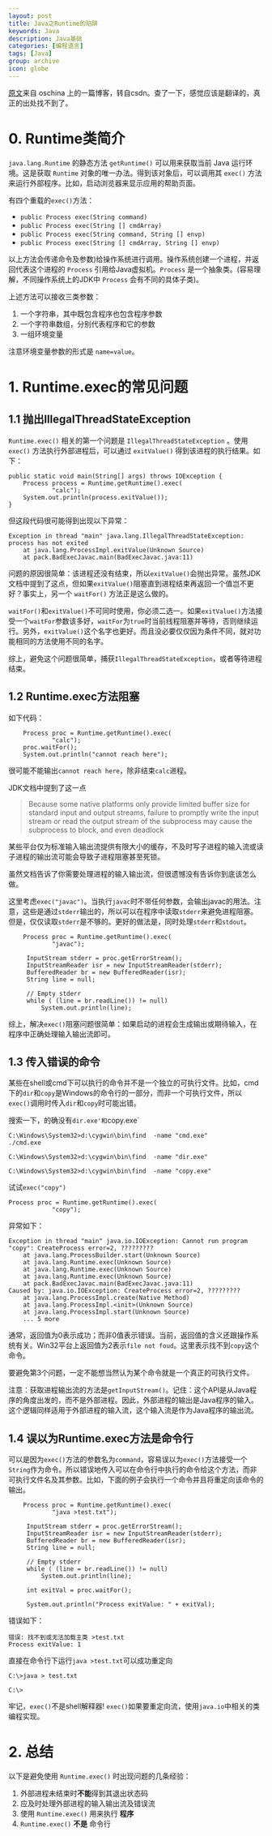 ```yaml
---
layout: post
title: Java之Runtime的陷阱
keywords: Java
description: Java基础
categories: [编程语言]
tags: [Java]
group: archive
icon: globe
---
```

[原文](http://www.oschina.net/question/565065_58500?sort=time)来自 oschina 上的一篇博客，转自csdn。查了一下，感觉应该是翻译的，真正的出处找不到了。

# 0. Runtime类简介
`java.lang.Runtime` 的静态方法 `getRuntime()` 可以用来获取当前 Java 运行环境。这是获取 `Runtime` 对象的唯一办法。得到该对象后，可以调用其 `exec()` 方法来运行外部程序。比如，启动浏览器来显示应用的帮助页面。

有四个重载的`exec()`方法：

+ `public Process exec(String command)`
+ `public Process exec(String [] cmdArray)`
+ `public Process exec(String command, String [] envp)`
+ `public Process exec(String [] cmdArray, String [] envp)`

以上方法会传递命令及参数)给操作系统进行调用。操作系统创建一个进程，并返回代表这个进程的 `Process` 引用给Java虚拟机。`Process` 是一个抽象类。(容易理解，不同操作系统上的JDK中 `Process` 会有不同的具体子类)。

上述方法可以接收三类参数：

1. 一个字符串，其中既包含程序也包含程序参数
2. 一个字符串数组，分别代表程序和它的参数
3. 一组环境变量

注意环境变量参数的形式是 `name=value`。

# 1. Runtime.exec的常见问题

## 1.1 抛出IllegalThreadStateException 
`Runtime.exec()` 相关的第一个问题是 `IllegalThreadStateException` 。使用 `exec()` 方法执行外部进程后，可以通过 `exitValue()` 得到该进程的执行结果。如下：

	public static void main(String[] args) throws IOException {
		Process process = Runtime.getRuntime().exec(
				"calc");
		System.out.println(process.exitValue());
	}

但这段代码很可能得到出现以下异常：

	Exception in thread "main" java.lang.IllegalThreadStateException: process has not exited
		at java.lang.ProcessImpl.exitValue(Unknown Source)
		at pack.BadExecJavac.main(BadExecJavac.java:11)

问题的原因很简单：该进程还没有结束，所以`exitValue()`会抛出异常。虽然JDK文档中提到了这点，但如果`exitValue()`阻塞直到进程结束再返回一个值岂不更好？事实上，另一个 `waitFor()` 方法正是这么做的。

`waitFor()`和`exitValue()`不可同时使用，你必须二选一。如果`exitValue()`方法接受一个`waitFor`参数该多好，`waitFor`为`true`时当前线程阻塞并等待，否则继续运行。另外，`exitValue()`这个名字也更好。而且没必要仅仅因为条件不同，就对功能相同的方法使用不同的名字。

综上，避免这个问题很简单，捕获`IllegalThreadStateException`，或者等待进程结束。

## 1.2 Runtime.exec方法阻塞
如下代码：

		Process proc = Runtime.getRuntime().exec(
				"calc");
		proc.waitFor();
		System.out.println("cannot reach here");

很可能不能输出`cannot reach here`，除非结束`calc`进程。

JDK文档中提到了这一点
>Because some native platforms only provide limited buffer size for standard input and output streams, failure to promptly write the input stream or read the output stream of the subprocess may cause the subprocess to block, and even deadlock

某些平台仅为标准输入输出流提供有限大小的缓存，不及时写子进程的输入流或读子进程的输出流可能会导致子进程阻塞甚至死锁。

虽然文档告诉了你需要处理进程的输入输出流，但很遗憾没有告诉你到底该怎么做。

这里考虑`exec("javac")`。当执行`javac`时不带任何参数，会输出javac的用法。注意，这些是通过`stderr`输出的，所以可以在程序中读取`stderr`来避免进程阻塞。但是，仅仅读取`stderr`是不够的。更好的做法是，同时处理`stderr`和`stdout`。

		Process proc = Runtime.getRuntime().exec(
				"javac");

		 InputStream stderr = proc.getErrorStream();
         InputStreamReader isr = new InputStreamReader(stderr);
         BufferedReader br = new BufferedReader(isr);
         String line = null;
         
         // Empty stderr
         while ( (line = br.readLine()) != null)
             System.out.println(line);

综上，解决`exec()`阻塞问题很简单：如果启动的进程会生成输出或期待输入，在程序中正确处理输入输出流即可。

## 1.3 传入错误的命令
某些在shell或cmd下可以执行的命令并不是一个独立的可执行文件。比如，cmd下的`dir`和`copy`是Windows的命令行的一部分，而非一个可执行文件，所以`exec()`调用时传入`dir`和`copy`时可能出错。

搜索一下，的确没有`dir.exe'和`copy.exe`

	C:\Windows\System32>d:\cygwin\bin\find  -name "cmd.exe"
	./cmd.exe
	
	C:\Windows\System32>d:\cygwin\bin\find  -name "dir.exe"
	
	C:\Windows\System32>d:\cygwin\bin\find  -name "copy.exe"

试试`exec("copy")`

	Process proc = Runtime.getRuntime().exec(
				"copy");

异常如下：

	Exception in thread "main" java.io.IOException: Cannot run program "copy": CreateProcess error=2, ?????????
		at java.lang.ProcessBuilder.start(Unknown Source)
		at java.lang.Runtime.exec(Unknown Source)
		at java.lang.Runtime.exec(Unknown Source)
		at java.lang.Runtime.exec(Unknown Source)
		at pack.BadExecJavac.main(BadExecJavac.java:11)
	Caused by: java.io.IOException: CreateProcess error=2, ?????????
		at java.lang.ProcessImpl.create(Native Method)
		at java.lang.ProcessImpl.<init>(Unknown Source)
		at java.lang.ProcessImpl.start(Unknown Source)
		... 5 more

通常，返回值为0表示成功；而非0值表示错误。当前，返回值的含义还跟操作系统有关。Win32平台上返回值为2表示`file not foud`。这里表示找不到`copy`这个命令。

要避免第3个问题，一定不能想当然认为某个命令就是一个真正的可执行文件。

注意：获取进程输出流的方法是`getInputStream()`。记住：这个API是从Java程序的角度出发的，而不是外部进程。因此，外部进程的输出是Java程序的输入。这个逻辑同样适用于外部进程的输入流，这个输入流是作为Java程序的输出流。

## 1.4 误以为Runtime.exec方法是命令行
可以是因为`exec()`方法的参数名为`command`，容易误以为`exec()`方法接受一个`String`作为命令。所以错误地传入可以在命令行中执行的命令给这个方法，而非可执行文件名及其参数。比如，下面的例子会执行一个命令并且将重定向该命令的输出。

		Process proc = Runtime.getRuntime().exec(
				"java >test.txt");

		 InputStream stderr = proc.getErrorStream();
         InputStreamReader isr = new InputStreamReader(stderr);
         BufferedReader br = new BufferedReader(isr);
         String line = null;
         
         // Empty stderr
         while ( (line = br.readLine()) != null)
             System.out.println(line);
         
         int exitVal = proc.waitFor();
         
         System.out.println("Process exitValue: " + exitVal);

错误如下：

	错误: 找不到或无法加载主类 >test.txt
	Process exitValue: 1

直接在命令行下运行`java >test.txt`可以成功重定向

	C:\>java > test.txt
	
	C:\>

牢记，`exec()`不是shell解释器! `exec()`如果要重定向流，使用`java.io`中相关的类编程实现。

# 2. 总结
以下是避免使用 `Runtime.exec()` 时出现问题的几条经验：

1. 外部进程未结束时**不能**得到其退出状态码
2. 应及时处理外部进程的输入输出流及错误流
3. 使用 `Runtime.exec()` 用来执行 **程序**
4. `Runtime.exec()` **不是** 命令行